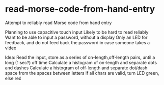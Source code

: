 # read-morse-code-from-hand-entry
Attempt to reliably read Morse code from hand entry

Planning to use capacitive touch input
Likely to be hard to read reliably
Want to be able to input a password, without a display
Only an LED for feedback, and do not feed back the password in case someone takes a video

Idea:
Read the input, store as a series of on-length,off-length pairs, until a long (1 sec?) off time
Calculate a histogram of on-length and separate dots and dashes
Calculate a histogram of off-length and separate dot/dash space from the spaces between letters
If all chars are valid, turn LED green, else red

